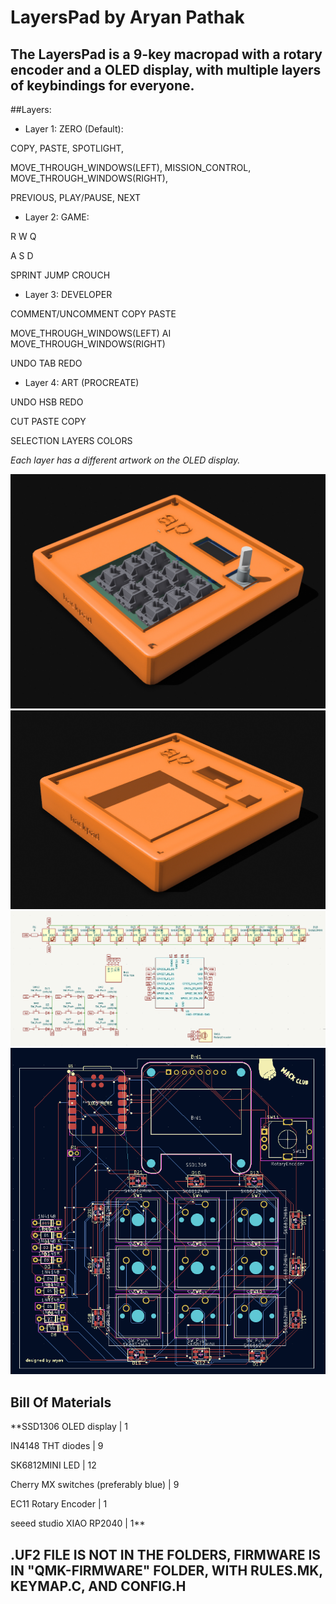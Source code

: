# LayersPad by Aryan Pathak
## The LayersPad is a 9-key macropad with a rotary encoder and a OLED display, with multiple layers of keybindings for everyone.

##Layers:
- Layer 1: ZERO (Default):
   
COPY, PASTE, SPOTLIGHT,

MOVE_THROUGH_WINDOWS(LEFT), MISSION_CONTROL, MOVE_THROUGH_WINDOWS(RIGHT),

PREVIOUS, PLAY/PAUSE, NEXT

- Layer 2: GAME:
 
R W Q

A S D

SPRINT JUMP CROUCH


- Layer 3: DEVELOPER
  
COMMENT/UNCOMMENT COPY PASTE

MOVE_THROUGH_WINDOWS(LEFT) AI MOVE_THROUGH_WINDOWS(RIGHT)

UNDO TAB REDO

- Layer 4: ART (PROCREATE)
  
UNDO HSB REDO

CUT PASTE COPY

SELECTION LAYERS COLORS

*Each layer has a different artwork on the OLED display.*


![LayersPad](PCB/Assets/macropad.jpg)
![LayersPad](PCB/Assets/case.jpg)
![LayersPad](PCB/Assets/schematic.png)
![LayersPad](PCB/Assets/pcb.png)


## Bill Of Materials

**SSD1306 OLED display | 1

IN4148 THT diodes | 9

SK6812MINI LED | 12

Cherry MX switches (preferably blue) | 9

EC11 Rotary Encoder | 1

seeed studio XIAO RP2040 | 1**

## .UF2 FILE IS NOT IN THE FOLDERS, FIRMWARE IS IN "QMK-FIRMWARE" FOLDER, WITH RULES.MK, KEYMAP.C, AND CONFIG.H
